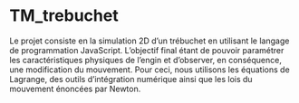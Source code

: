 # TM_trebuchet
Le projet consiste en la simulation 2D d’un trébuchet en utilisant le langage de programmation JavaScript. 
L’objectif final étant de pouvoir paramétrer les caractéristiques physiques de l’engin et d’observer, en conséquence, une modification du mouvement. 
Pour ceci, nous utilisons les équations de Lagrange, des outils d’intégration numérique ainsi que les lois du mouvement énoncées par Newton.

